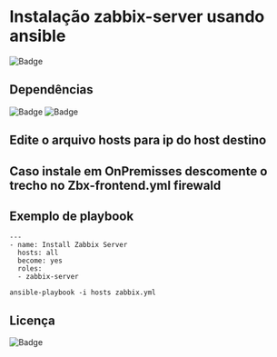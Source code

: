 # Instalação zabbix-server usando ansible

![Badge](https://img.shields.io/badge/ansible-zabbix-red)

## Dependências
![Badge](https://img.shields.io/badge/ansible-2.9.10-blue)
![Badge](https://img.shields.io/badge/CentOS-7-blue)

## Edite o arquivo hosts para ip do host destino

## Caso instale em OnPremisses descomente o trecho no Zbx-frontend.yml firewald

## Exemplo de playbook
```
---
- name: Install Zabbix Server
  hosts: all
  become: yes
  roles:
  - zabbix-server
```
``` 
ansible-playbook -i hosts zabbix.yml
``` 
## Licença
![Badge](https://img.shields.io/badge/license-GPLv3-green)
